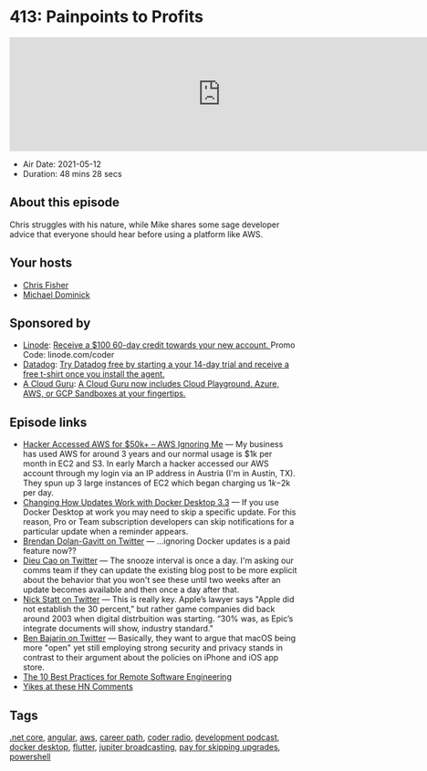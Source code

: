 # 413: Painpoints to Profits

<iframe src="https://player.fireside.fm/v2/MLf2ZzhC+__B1HkDX?theme=dark" width="740" height="200" frameborder="0" scrolling="no"></iframe>

* Air Date: 2021-05-12
* Duration: 48 mins 28 secs

## About this episode

Chris struggles with his nature, while Mike shares some sage developer advice that everyone should hear before using a platform like AWS.

## Your hosts
* [Chris Fisher](https://coder.show/hosts/chrislas)
* [Michael Dominick](https://coder.show/hosts/michael)

## Sponsored by

  * [Linode](https://linode.com/coder): [Receive a $100 60-day credit towards your new account. ](https://linode.com/coder) Promo Code: linode.com/coder
  * [Datadog](http://datadog.com/coderradio): [Try Datadog free by starting a your 14-day trial and receive a free t-shirt once you install the agent.](http://datadog.com/coderradio)
  * [A Cloud Guru](https://acloudguru.com): [A Cloud Guru now includes Cloud Playground. Azure, AWS, or GCP Sandboxes at your fingertips.](https://acloudguru.com)



## Episode links

  * [Hacker Accessed AWS for $50k+ – AWS Ignoring Me](https://news.ycombinator.com/item?id=27111582 "Hacker Accessed AWS for $50k+ – AWS Ignoring Me") — My business has used AWS for around 3 years and our normal usage is $1k per month in EC2 and S3. In early March a hacker accessed our AWS account through my login via an IP address in Austria (I'm in Austin, TX). They spun up 3 large instances of EC2 which began charging us $1k-$2k per day.
  * [Changing How Updates Work with Docker Desktop 3.3](https://www.docker.com/blog/changing-how-updates-work-with-docker-desktop-3-3/ "Changing How Updates Work with Docker Desktop 3.3") — If you use Docker Desktop at work you may need to skip a specific update. For this reason, Pro or Team subscription developers can skip notifications for a particular update when a reminder appears. 
  * [Brendan Dolan-Gavitt on Twitter](https://twitter.com/moyix/status/1388586550682861568 "Brendan Dolan-Gavitt on Twitter") — ...ignoring Docker updates is a paid feature now??
  * [Dieu Cao on Twitter](https://twitter.com/dieuthicao/status/1388910224833056772 "Dieu Cao on Twitter") — The snooze interval is once a day. I'm asking our comms team if they can update the existing blog post to be more explicit about the behavior that you won't see these until two weeks after an update becomes available and then once a day after that.
  * [Nick Statt on Twitter](https://twitter.com/nickstatt/status/1389268378221694976 "Nick Statt on Twitter") — This is really key. Apple’s lawyer says "Apple did not establish the 30 percent,” but rather game companies did back around 2003 when digital distrbuition was starting. “30% was, as Epic’s integrate documents will show, industry standard."
  * [Ben Bajarin on Twitter](https://twitter.com/benbajarin/status/1389252381666279425 "Ben Bajarin on Twitter") — Basically, they want to argue that macOS being more "open" yet still employing strong security and privacy stands in contrast to their argument about the policies on iPhone and iOS app store. 
  * [The 10 Best Practices for Remote Software Engineering](https://cacm.acm.org/opinion/articles/252174-the-10-best-practices-for-remote-software-engineering/fulltext "The 10 Best Practices for Remote Software Engineering")
  * [Yikes at these HN Comments](https://news.ycombinator.com/item?id=26944628 "Yikes at these HN Comments")



## Tags

[.net core](https://coder.show/tags/.net%20core), [angular](https://coder.show/tags/angular), [aws](https://coder.show/tags/aws), [career path](https://coder.show/tags/career%20path), [coder radio](https://coder.show/tags/coder%20radio), [development podcast](https://coder.show/tags/development%20podcast), [docker desktop](https://coder.show/tags/docker%20desktop), [flutter](https://coder.show/tags/flutter), [jupiter broadcasting](https://coder.show/tags/jupiter%20broadcasting), [pay for skipping upgrades](https://coder.show/tags/pay%20for%20skipping%20upgrades), [powershell](https://coder.show/tags/powershell)